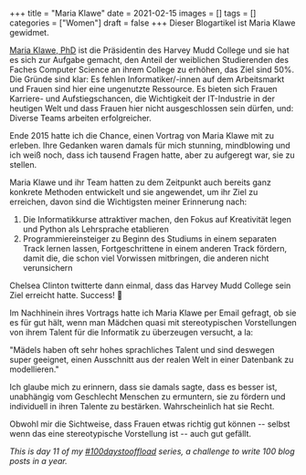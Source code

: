 +++
title = "Maria Klawe"
date = 2021-02-15
images = []
tags = []
categories = ["Women"]
draft = false
+++
Dieser Blogartikel ist Maria Klawe gewidmet.

[Maria Klawe, PhD](https://de.wikipedia.org/wiki/Maria_Klawe) ist die Präsidentin des Harvey Mudd College und sie hat es sich zur Aufgabe gemacht, den Anteil der weiblichen Studierenden des Faches Computer Science an ihrem College zu erhöhen, das Ziel sind 50%. Die Gründe sind klar: Es fehlen Informatiker/-innen auf dem Arbeitsmarkt und Frauen sind hier eine ungenutzte Ressource. Es bieten sich Frauen Karriere- und  Aufstiegschancen, die Wichtigkeit der IT-Industrie in der heutigen Welt und dass Frauen hier nicht ausgeschlossen sein dürfen, und: Diverse Teams arbeiten erfolgreicher.

Ende 2015 hatte ich die Chance, einen Vortrag von Maria Klawe mit zu erleben. Ihre Gedanken waren damals für mich stunning, mindblowing und ich weiß noch, dass ich tausend Fragen hatte, aber zu aufgeregt war, sie zu stellen. 

Maria Klawe und ihr Team hatten zu dem Zeitpunkt auch bereits ganz konkrete Methoden entwickelt und sie angewendet, um ihr Ziel zu erreichen, davon sind die Wichtigsten meiner Erinnerung nach:

1. Die Informatikkurse attraktiver machen, den Fokus auf Kreativität legen und Python als Lehrsprache etablieren
2. Programmiereinsteiger zu Beginn des Studiums in einem separaten Track lernen lassen, Fortgeschrittene in einem anderen Track fördern, damit die, die schon viel Vorwissen mitbringen, die anderen nicht verunsichern

Chelsea Clinton twitterte dann einmal, dass das Harvey Mudd College sein Ziel erreicht hatte. Success! 🙂

Im Nachhinein ihres Vortrags hatte ich Maria Klawe per Email gefragt, ob sie es für gut hält, wenn man Mädchen quasi mit stereotypischen Vorstellungen von ihrem Talent für die Informatik zu überzeugen versucht, a la:

"Mädels haben oft sehr hohes sprachliches Talent und sind deswegen super geeignet, einen Ausschnitt aus der realen Welt in einer Datenbank zu modellieren."

Ich glaube mich zu erinnern, dass sie damals sagte, dass es besser ist, unabhängig vom Geschlecht Menschen zu ermuntern, sie zu fördern und individuell in ihren Talente zu bestärken. Wahrscheinlich hat sie Recht.

Obwohl mir die Sichtweise, dass Frauen etwas richtig gut können -- selbst wenn das eine stereotypische Vorstellung ist -- auch gut gefällt.

_This is day 11 of my [#100daystooffload](https://100daystooffload.com/) series, a challenge to write 100 blog posts in a year._